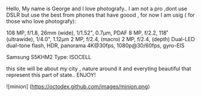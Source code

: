 
Hello, My name is George and I love photografy.. I am not a pro ,dont use DSLR but use the best from phones that have goood , for now I am usig ( for those who love photografy):

108 MP, f/1.8, 26mm (wide),
1/1.52", 0.7µm, PDAF 8 MP, 
f/2.2, 118˚ (ultrawide), 
1/4.0", 1.12µm 2 MP, f/2.4, 
(macro) 2 MP, f/2.4, 
(depth) Dual-LED dual-tone flash, HDR, 
panorama 4K@30fps, 
1080p@30/60fps, gyro-EIS

Samsung S5KHM2 Type: ISOCELL

this site will be about my city , nature around it and everyting beautiful that represent this part of state.. ENJOY!

![minion] (https://octodex.github.com/images/minion.png)
